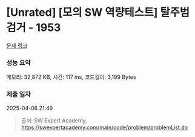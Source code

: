 # [Unrated] [모의 SW 역량테스트] 탈주범 검거 - 1953 

[문제 링크](https://swexpertacademy.com/main/code/problem/problemDetail.do?contestProbId=AV5PpLlKAQ4DFAUq) 

### 성능 요약

메모리: 32,872 KB, 시간: 117 ms, 코드길이: 3,199 Bytes

### 제출 일자

2025-04-06 21:49



> 출처: SW Expert Academy, https://swexpertacademy.com/main/code/problem/problemList.do